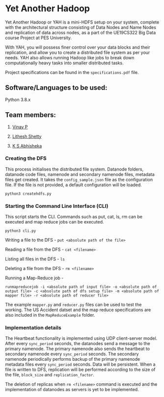 # Yet Another Hadoop

Yet Another Hadoop or YAH is a mini-HDFS setup on your system, complete with the architectural structure consisting of Data Nodes and Name Nodes and replication of data across nodes, as a part of the UE19CS322 Big Data course Project at PES University.

With YAH, you will possess finer control over your data blocks and their replication, and allow you to create a distributed file system as per your needs. YAH also allows running Hadoop like jobs to break down computationally heavy tasks into smaller distributed tasks.

Project specifications can be found in the `specifications.pdf` file.

## Software/Languages to be used:
Python 3.8.x
## Team members:
1. [Vinay P ](https://github.com/Vinaypnaidu)

2. [Lithesh Shetty ](https://github.com/shettylithesh)

3. [K S Abhisheka ](https://github.com/Abhi-k-s)

### Creating the DFS 
This process initialises the distributed file system. Datanode folders, datanode code files, namenode and secondary namenode files, metadata files get created. It takes the `config_sample.json` file as the configuration file. If the file is not provided, a default configuration will be loaded. 

`python3 createhdfs.py`

### Starting the Command Line Interface (CLI)
This script starts the CLI. Commands such as put, cat, ls, rm can be executed and map reduce jobs can be executed. 

`python3 cli.py`

Writing a file to the DFS -
`put <absolute path of the file>`

Reading a file from the DFS -
`cat <filename>`

Listing all files in the DFS - 
`ls`

Deleting a file from the DFS - 
`rm <filename>`

Running a Map-Reduce job - 

`runmapreducejob -i <absolute path of input file> -o <absolute path of output file> -c <absolute path of dfs setup file> -m <absolute path of mapper file> -r <absolute path of reducer file>`

The example `mapper.py` and `reducer.py` files can be used to test the working. The US Accident datset and the map reduce specifications are also included in the `MapReduceExample` folder.  

### Implementation details
The Heartbeat functionality is implemented using UDP client-server model. After every `sync_period` seconds, the datanodes send a message to the primary namenode. The primary namenode also sends the heartbeat to secondary namenode every `sync_period` seconds. The secondary namenode periodically performs backup of the primary namenode metadata files every `sync_period` seconds. Data will be persistent. When a file is written to DFS, replication will be performed according to the size of the file, `block_size` and `replication_factor`.

The deletion of replicas when `rm <filename>` command is executed and the implementation of datanodes as servers is yet to be implemented.
